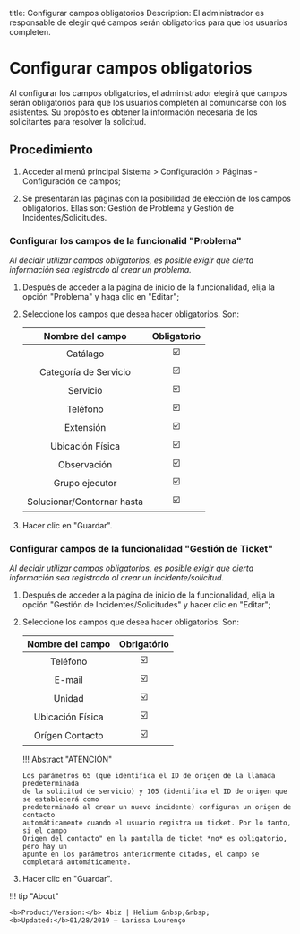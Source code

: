 title: Configurar campos obligatorios
Description: El administrador es responsable de elegir qué campos serán obligatorios para que los usuarios completen.
# Configurar campos obligatorios

Al configurar los campos obligatorios, el administrador elegirá qué campos serán obligatorios para que los usuarios completen al comunicarse con los asistentes. Su propósito es obtener la información necesaria de los solicitantes para resolver la solicitud.

Procedimiento
-------------

1.  Acceder al menú principal Sistema \> 
    Configuración \> Páginas - Configuración de campos;

2.  Se presentarán las páginas con la posibilidad de elección de los campos obligatorios.
    Ellas son: Gestión de Problema y Gestión de Incidentes/Solicitudes.

### Configurar los campos de la funcionalid "Problema"

*Al decidir utilizar campos obligatorios, es posible exigir que cierta información sea
registrado al crear un problema.*

1.  Después de acceder a la página de inicio de la funcionalidad, elija la opción "Problema" y haga clic en "Editar";
     
2.  Seleccione los campos que desea hacer obligatorios. Son:

    |   **Nombre del campo**   | **Obligatorio** |
    |:------------------------:|:--------------:|
    |         Catálago         |      :ballot_box_with_check:                  |
    |   Categoría de Servicio  |       :ballot_box_with_check:                 |
    |          Servicio        |       :ballot_box_with_check:                 |
    |         Teléfono         |          :ballot_box_with_check:              |
    |         Extensión        |        :ballot_box_with_check:                |
    |     Ubicación Física     |      :ballot_box_with_check:                  |
    |        Observación       |           :ballot_box_with_check:             |
    |      Grupo ejecutor      |        :ballot_box_with_check:                |
    |Solucionar/Contornar hasta|    :ballot_box_with_check:                    |

3.  Hacer clic en "Guardar".

### Configurar campos de la funcionalidad "Gestión de Ticket"

*Al decidir utilizar campos obligatorios, es posible exigir que cierta información sea
registrado al crear un incidente/solicitud.*

1.  Después de acceder a la página de inicio de la funcionalidad, elija la opción
    "Gestión de Incidentes/Solicitudes" y hacer clic en "Editar";
    
2.  Seleccione los campos que desea hacer obligatorios. Son:

    | **Nombre del campo** | **Obrigatório** |
    |:--------------------:|:--------------:|
    |       Teléfono       |       :ballot_box_with_check:                 |
    |        E-mail        |          :ballot_box_with_check:              |
    |        Unidad        |           :ballot_box_with_check:             |
    |   Ubicación Física   |       :ballot_box_with_check:                 |
    |    Orígen Contacto   |     :ballot_box_with_check:                   |

    !!! Abstract "ATENCIÓN"
    
        Los parámetros 65 (que identifica el ID de origen de la llamada predeterminada 
        de la solicitud de servicio) y 105 (identifica el ID de origen que se establecerá como
        predeterminado al crear un nuevo incidente) configuran un origen de contacto 
        automáticamente cuando el usuario registra un ticket. Por lo tanto, si el campo
        Origen del contacto" en la pantalla de ticket *no* es obligatorio, pero hay un
        apunte en los parámetros anteriormente citados, el campo se completará automáticamente.
        
3.  Hacer clic en "Guardar".        

!!! tip "About"

    <b>Product/Version:</b> 4biz | Helium &nbsp;&nbsp;
    <b>Updated:</b>01/28/2019 – Larissa Lourenço
